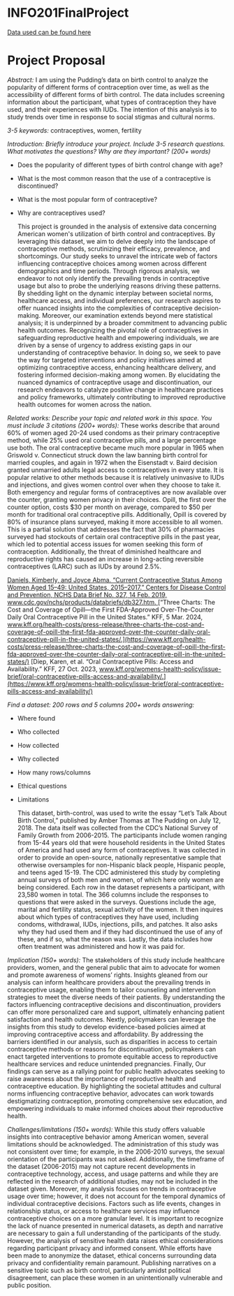 # INFO201FinalProject
[Data used can be found here](https://github.com/the-pudding/data/tree/master/birth-control)

# Project Proposal
*Abstract:*
  I am using the Pudding’s data on birth control to analyze the popularity of different forms of contraception over time, as well as the accessibility of different forms of birth control. The data includes screening information about the participant, what types of contraception they have used, and their experiences with IUDs. The intention of this analysis is to study trends over time in response to social stigmas and cultural norms.


*3-5 keywords:*
  contraceptives, women, fertility


*Introduction: Briefly introduce your project. Include 3-5 research questions. What motivates the questions? Why are they important? (200+ words)*
- Does the popularity of different types of birth control change with age?
- What is the most common reason that the use of a contraceptive is discontinued?
- What is the most popular form of contraceptive?
- Why are contraceptives used?

  This project is grounded in the analysis of extensive data concerning American women's utilization of birth control and contraceptives. By leveraging this dataset, we aim to delve deeply into the landscape of contraceptive methods, scrutinizing their efficacy, prevalence, and shortcomings. Our study seeks to unravel the intricate web of factors influencing contraceptive choices among women across different demographics and time periods.
  Through rigorous analysis, we endeavor to not only identify the prevailing trends in contraceptive usage but also to probe the underlying reasons driving these patterns. By shedding light on the dynamic interplay between societal norms, healthcare access, and individual preferences, our research aspires to offer nuanced insights into the complexities of contraceptive decision-making.
  Moreover, our examination extends beyond mere statistical analysis; it is underpinned by a broader commitment to advancing public health outcomes. Recognizing the pivotal role of contraceptives in safeguarding reproductive health and empowering individuals, we are driven by a sense of urgency to address existing gaps in our understanding of contraceptive behavior.
  In doing so, we seek to pave the way for targeted interventions and policy initiatives aimed at optimizing contraceptive access, enhancing healthcare delivery, and fostering informed decision-making among women. By elucidating the nuanced dynamics of contraceptive usage and discontinuation, our research endeavors to catalyze positive change in healthcare practices and policy frameworks, ultimately contributing to improved reproductive health outcomes for women across the nation.

  
*Related works: Describe your topic and related work in this space. You must include 3 citations (200+ words):*
  These works describe that around 60% of women aged 20-24 used condoms as their primary contraceptive method, while 25% used oral contraceptive pills, and a large percentage use both. The oral contraceptive became much more popular in 1965 when Griswold v. Connecticut struck down the law banning birth control for married couples, and again in 1972 when the Eisenstadt v. Baird decision granted unmarried adults legal access to contraceptives in every state. It is popular relative to other methods because it is relatively uninvasive to IUDs and injections, and gives women control over when they choose to take it. Both emergency and regular forms of contraceptives are now available over the counter, granting women privacy in their choices. Opill, the first over the counter option, costs $30 per month on average, compared to $50 per month for traditional oral contraceptive pills. Additionally, Opill is covered by 80% of insurance plans surveyed, making it more accessible to all women. This is a partial solution that addresses the fact that 30% of pharmacies surveyed had stockouts of certain oral contraceptive pills in the past year, which led to potential access issues for women seeking this form of contraception. Additionally, the threat of diminished healthcare and reproductive rights has caused an increase in long-acting reversible contraceptives (LARC) such as IUDs by around 2.5%.

[Daniels, Kimberly, and Joyce Abma. “Current Contraceptive Status Among Women Aged 15–49: United States, 2015–2017.” Centers for Disease Control and Prevention, NCHS Data Brief No. 327, 14 Feb. 2019, www.cdc.gov/nchs/products/databriefs/db327.htm. ](https://www.cdc.gov/nchs/products/databriefs/db327.htm)
[“Three Charts: The Cost and Coverage of Opill—the First FDA-Approved Over-The-Counter Daily Oral Contraceptive Pill in the United States.” KFF, 5 Mar. 2024, www.kff.org/health-costs/press-release/three-charts-the-cost-and-coverage-of-opill-the-first-fda-approved-over-the-counter-daily-oral-contraceptive-pill-in-the-united-states/.](https://www.kff.org/health-costs/press-release/three-charts-the-cost-and-coverage-of-opill-the-first-fda-approved-over-the-counter-daily-oral-contraceptive-pill-in-the-united-states/)
[Diep, Karen, et al. “Oral Contraceptive Pills: Access and Availability.” KFF, 27 Oct. 2023, www.kff.org/womens-health-policy/issue-brief/oral-contraceptive-pills-access-and-availability/.](https://www.kff.org/womens-health-policy/issue-brief/oral-contraceptive-pills-access-and-availability/)


*Find a dataset: 200 rows and 5 columns 200+ words answering:*
- Where found
- Who collected
- How collected
- Why collected
- How many rows/columns
- Ethical questions
- Limitations

  This dataset, birth-control, was used to write the essay “Let’s Talk About Birth Control,” published by Amber Thomas at The Pudding on July 12, 2018. The data itself was collected from the CDC’s National Survey of Family Growth from 2006-2015. The participants include women ranging from 15-44 years old that were household residents in the United States of America and had used any form of contraceptives. It was collected in order to provide an open-source, nationally representative sample that otherwise oversamples for non-Hispanic black people, Hispanic people, and teens aged 15-19. The CDC administered this study by completing annual surveys of both men and women, of which here only women are being considered. 
  Each row in the dataset represents a participant, with 23,580 women in total. The 366 columns include the responses to questions that were asked in the surveys. Questions include the age, marital and fertility status, sexual activity of the women. It then inquires about which types of contraceptives they have used, including condoms, withdrawal, IUDs, injections, pills, and patches. It also asks why they had used them and if they had discontinued the use of any of these, and if so, what the reason was. Lastly, the data includes how often treatment was administered and how it was paid for.


*Implication (150+ words):*
  The stakeholders of this study include healthcare providers, women, and the general public that aim to advocate for women and promote awareness of womens’ rights. 
  Insights gleaned from our analysis can inform healthcare providers about the prevailing trends in contraceptive usage, enabling them to tailor counseling and intervention strategies to meet the diverse needs of their patients. By understanding the factors influencing contraceptive decisions and discontinuation, providers can offer more personalized care and support, ultimately enhancing patient satisfaction and health outcomes.
  Nextly, policymakers can leverage the insights from this study to develop evidence-based policies aimed at improving contraceptive access and affordability. By addressing the barriers identified in our analysis, such as disparities in access to certain contraceptive methods or reasons for discontinuation, policymakers can enact targeted interventions to promote equitable access to reproductive healthcare services and reduce unintended pregnancies.
  Finally, Our findings can serve as a rallying point for public health advocates seeking to raise awareness about the importance of reproductive health and contraceptive education. By highlighting the societal attitudes and cultural norms influencing contraceptive behavior, advocates can work towards destigmatizing contraception, promoting comprehensive sex education, and empowering individuals to make informed choices about their reproductive health.


*Challenges/limitations (150+ words):*
	While this study offers valuable insights into contraceptive behavior among American women, several limitations should be acknowledged. The administration of this study was not consistent over time; for example, in the 2006-2010 surveys, the sexual orientation of the participants was not asked. Additionally, the timeframe of the dataset (2006-2015) may not capture recent developments in contraceptive technology, access, and usage patterns and while they are reflected in the research of additional studies, may not be included in the dataset given.
	Moreover, my analysis focuses on trends in contraceptive usage over time; however, it does not account for the temporal dynamics of individual contraceptive decisions. Factors such as life events, changes in relationship status, or access to healthcare services may influence contraceptive choices on a more granular level. It is important to recognize the lack of nuance presented in numerical datasets, as depth and narrative are necessary to gain a full understanding of the participants of the study. However, the analysis of sensitive health data raises ethical considerations regarding participant privacy and informed consent. While efforts have been made to anonymize the dataset, ethical concerns surrounding data privacy and confidentiality remain paramount. Publishing narratives on a sensitive topic such as birth control, particularly amidst political disagreement, can place these women in an unintentionally vulnerable and public position.
